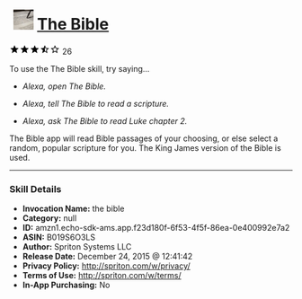 # &nbsp;<img src="skill_icon" alt="The Bible icon" width="36"> [The Bible](http://alexa.amazon.com/#skills/amzn1.echo-sdk-ams.app.f23d180f-6f53-4f5f-86ea-0e400992e7a2)
![3.7 stars](../../images/ic_star_black_18dp_1x.png)![3.7 stars](../../images/ic_star_black_18dp_1x.png)![3.7 stars](../../images/ic_star_black_18dp_1x.png)![3.7 stars](../../images/ic_star_half_black_18dp_1x.png)![3.7 stars](../../images/ic_star_border_black_18dp_1x.png) 26

To use the The Bible skill, try saying...

* *Alexa, open The Bible.*

* *Alexa, tell The Bible to read a scripture.*

* *Alexa, ask The Bible to read Luke chapter 2.*

The Bible app will read Bible passages of your choosing, or else select a random, popular scripture for you.  The King James version of the Bible is used.

***

### Skill Details

* **Invocation Name:** the bible
* **Category:** null
* **ID:** amzn1.echo-sdk-ams.app.f23d180f-6f53-4f5f-86ea-0e400992e7a2
* **ASIN:** B019S6O3LS
* **Author:** Spriton Systems LLC
* **Release Date:** December 24, 2015 @ 12:41:42
* **Privacy Policy:** http://spriton.com/w/privacy/
* **Terms of Use:** http://spriton.com/w/terms/
* **In-App Purchasing:** No
